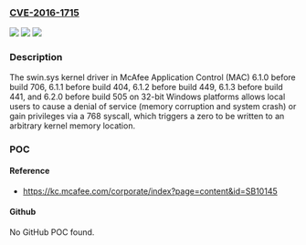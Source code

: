 ### [CVE-2016-1715](https://cve.mitre.org/cgi-bin/cvename.cgi?name=CVE-2016-1715)
![](https://img.shields.io/static/v1?label=Product&message=n%2Fa&color=blue)
![](https://img.shields.io/static/v1?label=Version&message=n%2Fa&color=blue)
![](https://img.shields.io/static/v1?label=Vulnerability&message=n%2Fa&color=brighgreen)

### Description

The swin.sys kernel driver in McAfee Application Control (MAC) 6.1.0 before build 706, 6.1.1 before build 404, 6.1.2 before build 449, 6.1.3 before build 441, and 6.2.0 before build 505 on 32-bit Windows platforms allows local users to cause a denial of service (memory corruption and system crash) or gain privileges via a 768 syscall, which triggers a zero to be written to an arbitrary kernel memory location.

### POC

#### Reference
- https://kc.mcafee.com/corporate/index?page=content&id=SB10145

#### Github
No GitHub POC found.

